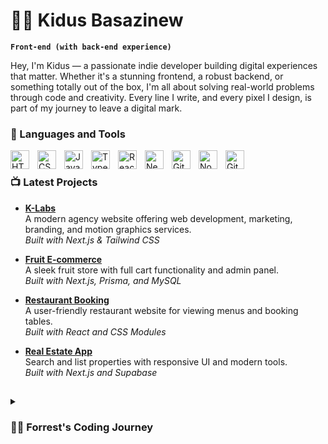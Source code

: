 # 🏄‍♂️ Kidus Basazinew
**`Front-end (with back-end experience)`**

Hey, I'm Kidus — a passionate indie developer building digital experiences that matter. Whether it's a stunning frontend, a robust backend, or something totally out of the box, I'm all about solving real-world problems through code and creativity. Every line I write, and every pixel I design, is part of my journey to leave a digital mark.
<br/>
### 🧰 Languages and Tools
<img align="left" alt="HTML" width="30px" style="padding-right:10px;" src="https://cdn.jsdelivr.net/gh/devicons/devicon/icons/html5/html5-plain.svg" />
<img align="left" alt="CSS" width="30px" style="padding-right:10px;" src="https://cdn.jsdelivr.net/gh/devicons/devicon/icons/css3/css3-plain.svg" />
<img align="left" alt="JavaScript" width="30px" style="padding-right:10px;" src="https://cdn.jsdelivr.net/gh/devicons/devicon/icons/javascript/javascript-plain.svg" />
<img align="left" alt="TypeScript" width="30px" style="padding-right:10px;" src="https://cdn.jsdelivr.net/gh/devicons/devicon/icons/typescript/typescript-plain.svg" />
<img align="left" alt="React" width="30px" style="padding-right:10px;" src="https://cdn.jsdelivr.net/gh/devicons/devicon/icons/react/react-original.svg" />
<img align="left" alt="NextJs" width="30px" style="padding-right:10px;" src="https://cdn.jsdelivr.net/gh/devicons/devicon/icons/nextjs/nextjs-line.svg" />
<img align="left" alt="Git" width="30px" style="padding-right:10px;" src="https://cdn.jsdelivr.net/gh/devicons/devicon/icons/git/git-original.svg" />
<img align="left" alt="NodeJS" width="30px" style="padding-right:10px;" src="https://cdn.jsdelivr.net/gh/devicons/devicon/icons/nodejs/nodejs-original.svg" />
<img align="left" alt="GitHub" width="30px" style="padding-right:10px;" src="https://cdn.jsdelivr.net/gh/devicons/devicon/icons/github/github-original.svg" />
<br />


<!-- BEGIN YOUTUBE-CARDS -->
### 📺 Latest Projects


- **[K-Labs](https://klabs.vercel.app)**  
  A modern agency website offering web development, marketing, branding, and motion graphics services.  
  _Built with Next.js & Tailwind CSS_

- **[Fruit E-commerce](https://github.com/KidusBasazinew/fruit-ecommerce)**  
  A sleek fruit store with full cart functionality and admin panel.  
  _Built with Next.js, Prisma, and MySQL_

- **[Restaurant Booking](https://github.com/KidusBasazinew/restaurant-booking)**  
  A user-friendly restaurant website for viewing menus and booking tables.  
  _Built with React and CSS Modules_

- **[Real Estate App](https://github.com/KidusBasazinew/real-estate-app)**  
  Search and list properties with responsive UI and modern tools.  
  _Built with Next.js and Supabase_

<!-- Replace "yourusername" with your actual GitHub username -->


<!-- END YOUTUBE-CARDS -->

<!-- ![GitHub Streak](https://streak-stats.demolab.com?user=ForrestKnight&theme=gruvbox&border_radius=4.5) -->

##
<details>
 <summary><h3>👨‍💻 Forrest's Coding Journey</h3></summary>
  Hi, I'm Kidus Basazinew — a passionate and self-driven Front-End Developer with hands-on experience in Back-End Development.
My journey in tech started with a childhood curiosity. I loved playing video games and watching animations, always wondering "how do they make these?" That curiosity led me into game development, where I started exploring how games are built. Although I found it exciting, I soon realized that creating games involves many complex areas — from physics engines to simulations — which were hard to handle alone, especially as a beginner.
So, I pivoted to web development, and that’s where everything clicked. I quickly picked up HTML and CSS, then moved on to JavaScript. Each stage was exciting — I built simple yet fun projects like a calculator, weather app, and e-commerce layouts. Learning React was a game-changer, and diving into Next.js added powerful routing and full-stack capabilities to my toolbox.
As I progressed, I expanded into the backend world — working with CRUD operations, ORMs, and database integrations. This allowed me to build complete, production-level applications. Some of my notable projects include:
<ul>
<li>A Hotel Management System with full integration.</li>
<li>A Restaurant Table Booking and Ordering System.</li>
<li>An AI-Based Travel Planner that dynamically checks weather conditions and recommends trips — a standout project showcasing AI integration and creative problem-solving.</li>
</ul>
I love solving real-world problems through code, and I'm always exploring new technologies and building impactful projects.

[website]: https://kidusbws.vercel.app
